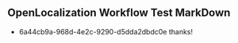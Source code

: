 ## OpenLocalization Workflow Test MarkDown
* 6a44cb9a-968d-4e2c-9290-d5dda2dbdc0e thanks!

<!--HONumber=Jul16_HO2-->


